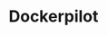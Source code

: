 ---
title: "Dockerpilot"
layout: splash
permalink: /
classes:
  - home
header:
  overlay_color: "#fff"
  overlay_filter: rgba(46, 75, 224, 0.5)
  overlay_image: /assets/images/unsplash-image-1.jpg
  cta_label: "Read the docs"
  cta_url: "/docs/installation-guide/"
excerpt: "Dockerpilot is a Docker based development and production server for web applications."
---